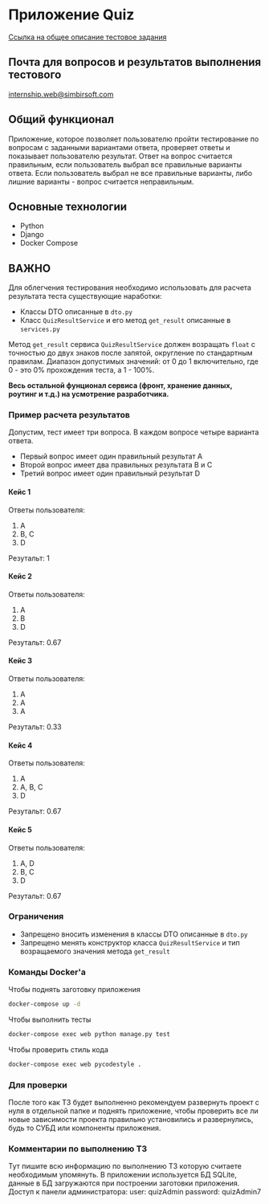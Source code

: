 # Приложение Quiz

[Ссылка на общее описание тестовое задания](https://yadi.sk/i/F4eBBIin1a4AZA)

## Почта для вопросов и результатов выполнения тестового
[internship.web@simbirsoft.com](internship.web@simbirsoft.com)

## Общий функционал
Приложение, которое позволяет пользователю пройти тестирование по вопросам с
заданными вариантами ответа, проверяет ответы и показывает пользователю результат.
Ответ на вопрос считается правильным, если пользователь выбрал все правильные варианты ответа. Если пользователь выбрал не все правильные варианты, либо лишние варианты - вопрос считается неправильным.

## Основные технологии
* Python
* Django
* Docker Compose

## ВАЖНО
Для облегчения тестирования необходимо использовать для расчета результата теста существующие наработки:
* Классы DTO описанные в `dto.py`
* Класс `QuizResultService` и его метод `get_result` описанные в `services.py `

Метод `get_result` сервиса `QuizResultService` должен возращать `float` с точностью до двух знаков после запятой, округление по стандартным правилам. Диапазон допустимых значений: от 0 до 1 включительно, где 0 - это 0% прохождения теста, а 1 - 100%.

**Весь остальной фунционал сервиса (фронт, хранение данных, роутинг и т.д.) на усмотрение разработчика.**

### Пример расчета результатов
Допустим, тест имеет три вопроса. В каждом вопросе четыре варианта ответа.
* Первый вопрос имеет один правильный результат A
* Второй вопрос имеет два правильных результата B и C
* Третий вопрос имеет один правильный результат D

#### Кейс 1
Ответы пользователя:
1. A
2. B, C
3. D

Резутальт: 1

#### Кейс 2
Ответы пользователя:
1. A
2. B
3. D

Резутальт: 0.67

#### Кейс 3
Ответы пользователя:
1. A
2. A
3. A

Резутальт: 0.33

#### Кейс 4
Ответы пользователя:
1. A
2. A, B, C
3. D

Резутальт: 0.67

#### Кейс 5
Ответы пользователя:
1. A, D
2. B, C
3. D

Резутальт: 0.67

### Ограничения
* Запрещено вносить изменения в классы DTO описанные в `dto.py`
* Запрещено менять конструктор класса `QuizResultService` и тип возращаемого значения метода `get_result`


### Команды Docker'а
Чтобы поднять заготовку приложения
```sh
docker-compose up -d
```

Чтобы выполнить тесты
```sh
docker-compose exec web python manage.py test
```

Чтобы проверить стиль кода
```sh
docker-compose exec web pycodestyle .
```

### Для проверки
После того как ТЗ будет выполненно рекомендуем развернуть проект с нуля в отдельной папке и поднять приложение, чтобы проверить все ли новые зависимости проекта правильно установились и развернулись, будь то СУБД или компоненты приложения.

### Комментарии по выполнению ТЗ
Тут пишите всю информацию по выполнению ТЗ которую считаете необходимым упомянуть.
В приложении используется БД SQLite, данные в БД загружаются при 
построении заготовки приложения. 
Доступ к панели администратора:
user: quizAdmin
password: quizAdmin7


